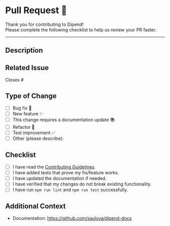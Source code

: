 # Pull Request 🚀

Thank you for contributing to Dipend!  
Please complete the following checklist to help us review your PR faster.

---

## Description

<!-- A short summary explaining the purpose of your PR -->

## Related Issue

<!-- If applicable, reference the issue this PR addresses -->

Closes #<!-- issue number -->

## Type of Change

<!-- Please check the options that apply: -->

- [ ] Bug fix 🐛
- [ ] New feature ✨
- [ ] This change requires a documentation update 📚
- [ ] Refactor 🔧
- [ ] Test improvement ✅
- [ ] Other (please describe):

## Checklist

<!-- Review and check the boxes below before submitting your PR -->

- [ ] I have read the [Contributing Guidelines](https://github.com/saulova/ts-dipend/blob/main/CONTRIBUTING.md).
- [ ] I have added tests that prove my fix/feature works.
- [ ] I have updated the documentation if needed.
- [ ] I have verified that my changes do not break existing functionality.
- [ ] I have run `npm run lint` and `npm run test` successfully.

## Additional Context

- Documentation: https://github.com/saulova/dipend-docs

<!-- Add any other context, screenshots, or information related to the PR -->

<!-- Thanks for your contribution! 🎉 -->
